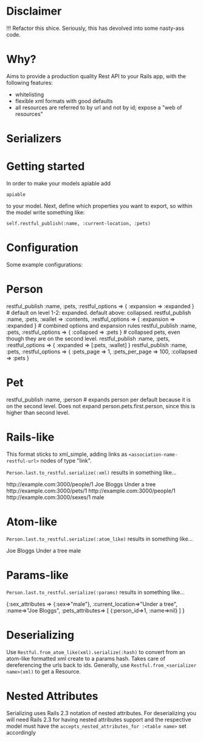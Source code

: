 # Disclaimer

!!! Refactor this shice. Seriously, this has devolved into some nasty-ass code. 

# Why?

Aims to provide a production quality Rest API to your Rails app, with the following features:

  * whitelisting
  * flexible xml formats with good defaults
  * all resources are referred to by url and not by id; expose a "web of resources"
  
# Serializers

Getting started
===============
In order to make your models apiable add

`apiable`

to your model. Next, define which properties you want to export, so within the model write something like:

`self.restful_publish(:name, :current-location, :pets)`

Configuration
=============

Some example configurations:

# Person
restful_publish :name, :pets, :restful_options => { :expansion => :expanded } # default on level 1-2: expanded. default above: collapsed. 
restful_publish :name, :pets, :wallet => :contents, :restful_options => { :expansion => :expanded } # combined options and expansion rules
restful_publish :name, :pets, :restful_options => { :collapsed => :pets } # collapsed pets, even though they are on the second level. 
restful_publish :name, :pets, :restful_options => { :expanded => [:pets, :wallet] }
restful_publish :name, :pets, :restful_options => { :pets_page => 1, :pets_per_page => 100, :collapsed => :pets }

# Pet
restful_publish :name, :person # expands person per default because it is on the second level. Does not expand person.pets.first.person, since this is higher than second level.

Rails-like
==========

This format sticks to xml_simple, adding links as `<association-name-restful-url>` nodes of type "link".

`Person.last.to_restful.serialize(:xml)` results in something like...

  <?xml version="1.0" encoding="UTF-8"?>
  <person>
    <restful-url type="link">http://example.com:3000/people/1</restful-url>
    <name>Joe Bloggs</name>
    <current-location>Under a tree</current-location>
    <pets type="array">
      <pet>
        <restful-url type="link">http://example.com:3000/pets/1</restful-url>
        <person-restful-url type="link">http://example.com:3000/people/1</person-restful-url>
        <name nil="true"></name>
      </pet>
    </pets>
    <sex>
      <restful-url type="link">http://example.com:3000/sexes/1</restful-url>
      <sex>male</sex>
    </sex>
  </person>
  

Atom-like
=========

`Person.last.to_restful.serialize(:atom_like)` results in something like...

  <?xml version="1.0" encoding="UTF-8"?>
  <person xml:base="http://example.com:3000">
    <link rel="self" href="/people/1"/>
    <name>Joe Bloggs</name>
    <current-location>Under a tree</current-location>
    <pets>
      <pet>
        <link rel="self" href="/pets/1"/>
        <link rel="person_id" href="/people/1"/>
        <name></name>
      </pet>
    </pets>
    <sex>
      <link rel="self" href="/sexes/1"/>
      <sex>male</sex>
    </sex>
  </person>
  
Params-like
===========

`Person.last.to_restful.serialize(:params)` results in something like...

  {:sex_attributes => {:sex=>"male"},
   :current_location=>"Under a tree",
   :name=>"Joe Bloggs",
   :pets_attributes=> [ {:person_id=>1, :name=>nil} ] 
  }

Deserializing
=============

Use `Restful.from_atom_like(xml).serialize(:hash)` to convert from an atom-like formatted xml create to a params hash. Takes care of dereferencing the urls back to ids. Generally, use `Restful.from_<serializer name>(xml)` to get a Resource.

Nested Attributes
=================
Serializing uses Rails 2.3 notation of nested attributes. For deserializing you will need Rails 2.3 for having nested attributes support and the respective model must have the 
`accepts_nested_attributes_for :<table name>` set accordingly
